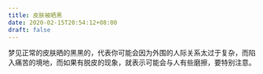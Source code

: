 ```yaml
---
title: 皮肤被晒黑
date: 2020-02-15T20:54:12+08:00
draft: false
---
```


梦见正常的皮肤晒的黑黑的，代表你可能会因为外围的人际关系太过于复杂，而陷入痛苦的境地，而如果有脱皮的现象，就表示可能会与人有些磨擦，要特别注意。

